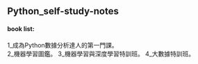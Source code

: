 ## Python_self-study-notes      
#### book list:      
1_成為Python數據分析達人的第一門課。      
2_機器學習圖鑑。
3_機器學習與深度學習特訓班。
4_大數據特訓班。
